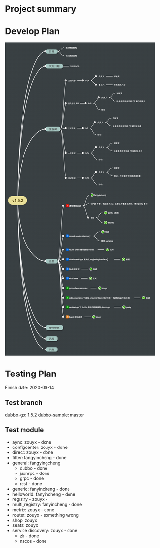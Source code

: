 # Project summary

# Develop Plan

![plan](plan.png)

# Testing Plan

Finish date: 2020-09-14

## Test branch

[dubbo-go](https://github.com/apache/dubbo-go/): 1.5.2
[dubbo-sample](https://github.com/dubbogo/dubbo-samples/): master

## Test module

* aync: zouyx - done
* configcenter: zouyx - done
* direct: zouyx - done
* filter: fangyincheng - done
* general: fangyingcheng
    * dubbo - done
    * jsonrpc - done
    * grpc - done
    * rest - done
* generic: fanyincheng - done
* helloworld: fanyincheng - done
* registry - zouyx - 
* multi_registry: fanyincheng - done
* metric: zouyx - done
* router: zouyx - something wrong
* shop: zouyx 
* seata: zouyx
* service discovery: zouyx - done
    * zk - done
    * nacos - done
